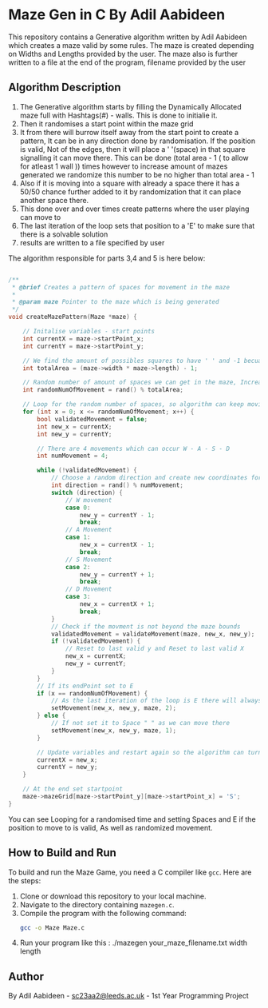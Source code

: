 # Maze Gen in C By Adil Aabideen

This repository contains a Generative algorithm written by Adil Aabideen which creates a maze valid by some rules. The maze is created depending on Widths and Lengths provided by the user. The maze also is further written to a file at the end of the program, filename provided by the user

## Algorithm Description 

1. The Generative algorithm starts by filling the Dynamically Allocated maze full with Hashtags(#) - walls. This is done to initialie it. 
2. Then it randomises a start point within the maze grid 
3. It from there will burrow itself away from the start point to create a pattern, It can be in any direction done by randomisation. If the position is valid, Not of the edges, then it will place a ' '(space) in that square signalling it can move there. This can be done (total area - 1 ( to allow for atleast 1 wall )) times however to increase amount of mazes generated we randomize this number to be no higher than total area - 1
4. Also if it is moving into a square with already a space there it has a 50/50 chance further added to it by randomization that it can place another space there. 
5. This done over and over times create patterns where the user playing can move to 
6. The last iteration of the loop sets that position to a 'E' to make sure that there is a solvable solution
7. results are written to a file specified by user

The algorithm responsible for parts 3,4 and 5 is here below:

``` c

/**
 * @brief Creates a pattern of spaces for movement in the maze
 *
 * @param maze Pointer to the maze which is being generated
 */
void createMazePattern(Maze *maze) {

    // Initalise variables - start points
    int currentX = maze->startPoint_x;
    int currentY = maze->startPoint_y;

    // We find the amount of possibles squares to have ' ' and -1 becuase according to rules we need 1 Wall #
    int totalArea = (maze->width * maze->length) - 1;

    // Random number of amount of spaces we can get in the maze, Increases randomization and amount of mazes generated
    int randomNumOfMovement = rand() % totalArea;

    // Loop for the random number of spaces, so algorithm can keep moving across the maze
    for (int x = 0; x <= randomNumOfMovement; x++) {
        bool validatedMovement = false;
        int new_x = currentX;
        int new_y = currentY;

        // There are 4 movements which can occur W - A - S - D
        int numMovement = 4;

        while (!validatedMovement) {
            // Choose a random direction and create new coordinates for that direction
            int direction = rand() % numMovement;
            switch (direction) {
                // W movement
                case 0:
                    new_y = currentY - 1;
                    break;
                // A Movement
                case 1:
                    new_x = currentX - 1;
                    break;
                // S Movement
                case 2:
                    new_y = currentY + 1;
                    break;
                // D Movement
                case 3:
                    new_x = currentX + 1;
                    break;
            }
            // Check if the movment is not beyond the maze bounds
            validatedMovement = validateMovement(maze, new_x, new_y);
            if (!validatedMovement) {
                // Reset to last valid y and Reset to last valid X
                new_x = currentX;
                new_y = currentY;
            }
        }
        // If its endPoint set to E
        if (x == randomNumOfMovement) {
            // As the last iteration of the loop is E there will always be a solution to the maze
            setMovement(new_x, new_y, maze, 2); 
        } else {
            // If not set it to Space " " as we can move there
            setMovement(new_x, new_y, maze, 1); 
        }

        // Update variables and restart again so the algorithm can turn another square into a space
        currentX = new_x;
        currentY = new_y;
    }

    // At the end set startpoint
    maze->mazeGrid[maze->startPoint_y][maze->startPoint_x] = 'S';
}

```

You can see Looping for a randomised time and setting Spaces and E if the position to move to is valid, As well as randomized movement. 

## How to Build and Run

To build and run the Maze Game, you need a C compiler like `gcc`. Here are the steps:

1. Clone or download this repository to your local machine.
2. Navigate to the directory containing `mazegen.c`.
3. Compile the program with the following command:
   ```bash
   gcc -o Maze Maze.c
4. Run your program like this : 
    ./mazegen your_maze_filename.txt width length

## Author

By Adil Aabideen - sc23aa2@leeds.ac.uk - 1st Year Programming Project